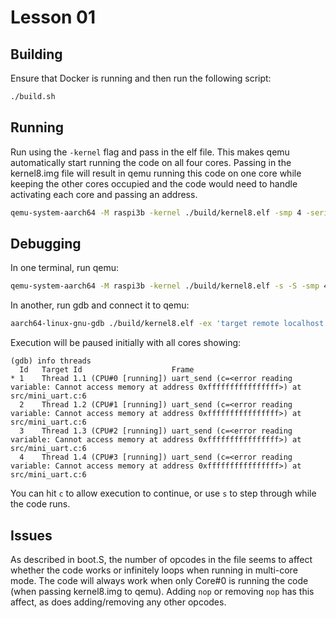 # Lesson 01

## Building

Ensure that Docker is running and then run the following script:

```bash
./build.sh
```

## Running

Run using the `-kernel` flag and pass in the elf file. This makes qemu automatically start running the code on all four cores. Passing in the kernel8.img file will result in qemu running this code on one core while keeping the other cores occupied and the code would need to handle activating each core and passing an address.

```bash
qemu-system-aarch64 -M raspi3b -kernel ./build/kernel8.elf -smp 4 -serial null -serial stdio
```

## Debugging

In one terminal, run qemu:

```bash
qemu-system-aarch64 -M raspi3b -kernel ./build/kernel8.elf -s -S -smp 4 -serial null -serial stdio 
```

In another, run gdb and connect it to qemu:

```bash
aarch64-linux-gnu-gdb ./build/kernel8.elf -ex 'target remote localhost:1234' -ex 'break *0x00000'
```

Execution will be paused initially with all cores showing:

```
(gdb) info threads
  Id   Target Id                    Frame
* 1    Thread 1.1 (CPU#0 [running]) uart_send (c=<error reading variable: Cannot access memory at address 0xffffffffffffffff>) at src/mini_uart.c:6
  2    Thread 1.2 (CPU#1 [running]) uart_send (c=<error reading variable: Cannot access memory at address 0xffffffffffffffff>) at src/mini_uart.c:6
  3    Thread 1.3 (CPU#2 [running]) uart_send (c=<error reading variable: Cannot access memory at address 0xffffffffffffffff>) at src/mini_uart.c:6
  4    Thread 1.4 (CPU#3 [running]) uart_send (c=<error reading variable: Cannot access memory at address 0xffffffffffffffff>) at src/mini_uart.c:6
```

You can hit `c` to allow execution to continue, or use `s` to step through while the code runs.

## Issues

As described in boot.S, the number of opcodes in the file seems to affect whether the code works or infinitely loops when running in multi-core mode. The code will always work when only Core#0 is running the code (when passing kernel8.img to qemu). Adding `nop` or removing `nop` has this affect, as does adding/removing any other opcodes.